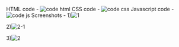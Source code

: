 HTML code -
![code html](https://github.com/user-attachments/assets/b4b24ca9-a4b3-4680-b172-69776b995e5f)
CSS code -
![code css](https://github.com/user-attachments/assets/d4acee92-6df2-426f-be54-b9bccefbd8d3)
Javascript code -
![code js](https://github.com/user-attachments/assets/821578b9-ec07-40f0-b5c8-b319a91672d1)
Screenshots - 
1)![1](https://github.com/user-attachments/assets/3b8627ca-1e57-4240-8a30-a56f4ccf5121)

2)![2-1](https://github.com/user-attachments/assets/c00b0926-b65a-4037-9d31-a3978a0b45fb)

3)![2](https://github.com/user-attachments/assets/51d7c6dc-ac86-4c0c-bd64-d46e12a5bbd9)



